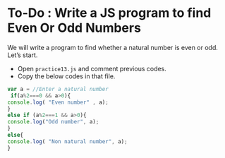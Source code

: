 # To-Do : Write a JS program to find Even Or Odd Numbers


We will write a program to find whether a natural number is even or odd. Let’s start.


- Open `practice13.js` and comment previous codes.
- Copy the below codes in that file.


```js
var a = //Enter a natural number
 if(a%2===0 && a>0){
console.log( "Even number" , a);
}
else if (a%2===1 && a>0){
console.log("Odd number", a);
}
else{
console.log( "Non natural number", a);
}
```
